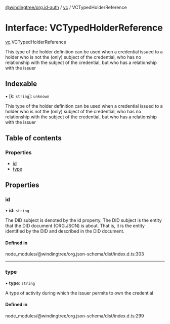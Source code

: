 [@windingtree/org.id-auth](../README.md) / [vc](../modules/vc.md) / VCTypedHolderReference

# Interface: VCTypedHolderReference

[vc](../modules/vc.md).VCTypedHolderReference

This type of the holder definition can be used when a credential issued to a holder who is not the (only) subject of the credential, who has no relationship with the subject of the credential, but who has a relationship with the issuer

## Indexable

▪ [k: `string`]: `unknown`

This type of the holder definition can be used when a credential issued to a holder who is not the (only) subject of the credential, who has no relationship with the subject of the credential, but who has a relationship with the issuer

## Table of contents

### Properties

- [id](vc.vctypedholderreference.md#id)
- [type](vc.vctypedholderreference.md#type)

## Properties

### id

• **id**: `string`

The DID subject is denoted by the id property. The DID subject is the entity that the DID document (ORG.JSON) is about. That is, it is the entity identified by the DID and described in the DID document.

#### Defined in

node_modules/@windingtree/org.json-schema/dist/index.d.ts:303

___

### type

• **type**: `string`

A type of activity during which the issuer permits to own the credential

#### Defined in

node_modules/@windingtree/org.json-schema/dist/index.d.ts:299
